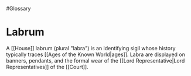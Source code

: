 #Glossary 
# Labrum

A [[House]] labrum (plural "labra") is an identifying sigil whose history typically traces [[Ages of the Known World|ages]]. Labra are displayed on banners, pendants, and the formal wear of the [[Lord Representative|Lord Representatives]] of the [[Court]].